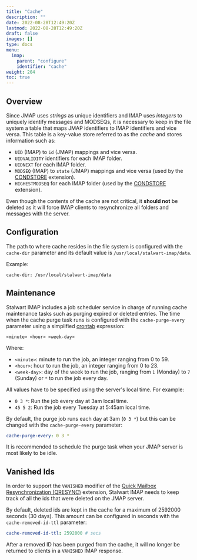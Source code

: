 ```yaml
---
title: "Cache"
description: ""
date: 2022-08-28T12:49:20Z
lastmod: 2022-08-28T12:49:20Z
draft: false
images: []
type: docs
menu:
  imap:
    parent: "configure"
    identifier: "cache"
weight: 204
toc: true
---
```


## Overview

Since JMAP uses *strings* as unique identifiers and IMAP uses *integers* to uniquely identify messages and MODSEQs, it is necessary to
keep in the file system a table that maps JMAP identifiers to IMAP identifiers and vice versa. This table is a key-value store referred to as the *cache* and
stores information such as:

- ``UID`` (IMAP) to ``id`` (JMAP) mappings and vice versa.
- ``UIDVALIDITY`` identifiers for each IMAP folder.
- ``UIDNEXT`` for each IMAP folder.
- ``MODSEQ`` (IMAP) to ``state`` (JMAP) mappings and vice versa (used by the [CONDSTORE](https://www.rfc-editor.org/rfc/rfc4551) extension).
- ``HIGHESTMODSEQ`` for each IMAP folder (used by the [CONDSTORE](https://www.rfc-editor.org/rfc/rfc4551) extension).

Even though the contents of the cache are not critical, it __should not__ be deleted as it will force
IMAP clients to resynchronize all folders and messages with the server.

## Configuration

The path to where cache resides in the file system is configured with the ``cache-dir`` parameter and its default
value is ``/usr/local/stalwart-imap/data``.

Example:

```
cache-dir: /usr/local/stalwart-imap/data
```

## Maintenance

Stalwart IMAP includes a job scheduler service in charge of running cache maintenance tasks such as purging expired or deleted entries. 
The time when the cache purge task runs is configured with the ``cache-purge-every`` parameter using a 
simplified [crontab](https://en.wikipedia.org/wiki/Cron) expression:

``
<minute> <hour> <week-day>
``

Where:

- ``<minute>``: minute to run the job, an integer ranging from 0 to 59.
- ``<hour>``: hour to run the job, an integer ranging from 0 to 23.
- ``<week-day>``: day of the week to run the job, ranging from ``1`` (Monday) to ``7`` (Sunday) or ``*`` to run the job every day. 

All values have to be specified using the server's local time. For example:

- ``0 3 *``: Run the job every day at 3am local time.
- ``45 5 2``: Run the job every Tuesday at 5:45am local time.

By default, the purge job runs each day at 3am (``0 3 *``) but this can be changed with the
``cache-purge-every`` parameter:

```yaml
cache-purge-every: 0 3 *
```

It is recommended to schedule the purge task when your JMAP server is most likely to be idle.

## Vanished Ids

In order to support the ``VANISHED`` modifier of the [Quick Mailbox Resynchronization (QRESYNC)](https://www.rfc-editor.org/rfc/rfc7162) extension,
Stalwart IMAP needs to keep track of all the ids that were deleted on the JMAP server.

By default, deleted ids are kept in the cache for a maximum of 2592000 seconds (30 days). This amount can be configured in seconds
with the ``cache-removed-id-ttl`` parameter:

```yaml
cache-removed-id-ttl: 2592000 # secs
```

After a removed ID has been purged from the cache, it will no longer be returned
to clients in a ``VANISHED`` IMAP response.
